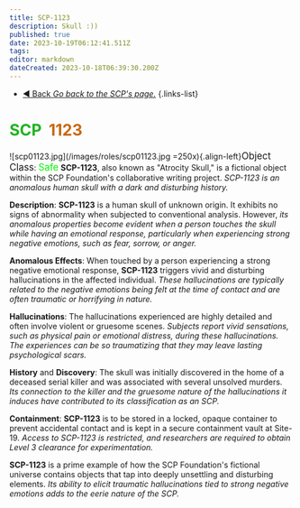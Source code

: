 ```yaml
---
title: SCP-1123
description: Skull :)) 
published: true
date: 2023-10-19T06:12:41.511Z
tags: 
editor: markdown
dateCreated: 2023-10-18T06:39:30.200Z
---
```


- [:arrow_backward: Back *Go back to the SCP's page.*](/en/game/scps#scps)
{.links-list}
# <font color="#1fb51f">SCP</font><font color="white">-</font><font color="#c96913">1123</font>
![scp01123.jpg](/images/roles/scp01123.jpg =250x){.align-left}<big>Object Class</big>: <font color="#04f504"><big>Safe</big></font>
**SCP-1123**, also known as "Atrocity Skull," is a fictional object within the SCP Foundation's collaborative writing project. *SCP-1123 is an anomalous human skull with a dark and disturbing history.*

**Description**:
**SCP-1123** is a human skull of unknown origin. It exhibits no signs of abnormality when subjected to conventional analysis. However, *its anomalous properties become evident when a person touches the skull while having an emotional response, particularly when experiencing strong negative emotions, such as fear, sorrow, or anger.*

**Anomalous Effects**:
When touched by a person experiencing a strong negative emotional response, **SCP-1123** triggers vivid and disturbing hallucinations in the affected individual. *These hallucinations are typically related to the negative emotions being felt at the time of contact and are often traumatic or horrifying in nature.*

**Hallucinations**:
The hallucinations experienced are highly detailed and often involve violent or gruesome scenes. *Subjects report vivid sensations, such as physical pain or emotional distress, during these hallucinations. The experiences can be so traumatizing that they may leave lasting psychological scars.*

**History** and **Discovery**:
The skull was initially discovered in the home of a deceased serial killer and was associated with several unsolved murders. *Its connection to the killer and the gruesome nature of the hallucinations it induces have contributed to its classification as an SCP.*

**Containment**:
**SCP-1123** is to be stored in a locked, opaque container to prevent accidental contact and is kept in a secure containment vault at Site-19. *Access to SCP-1123 is restricted, and researchers are required to obtain Level 3 clearance for experimentation.*

**SCP-1123** is a prime example of how the SCP Foundation's fictional universe contains objects that tap into deeply unsettling and disturbing elements. *Its ability to elicit traumatic hallucinations tied to strong negative emotions adds to the eerie nature of the SCP.*